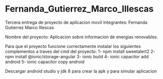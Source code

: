 # Fernanda_Gutierrez_Marco_Illescas
Tercera entrega de proyecto de aplicacion movil
Integrantes: 
Fernanda Gutierrez
Marco Illescas

Nombre del proyecto: Aplicacion sobre informacion de energias renovables.

Para que el proyecto funcione correctamente instalar los siguientes complementos a traves del cmd del proyecto:
1-  npm install sweetalert2
2- npm install @ionic/storage-angular
3-  ionic build
4- ionic capacitor add android
5- ionic capacitor  copy android

Descargar android studio y jdk 8 para crear la apk y para simular aplicacion
